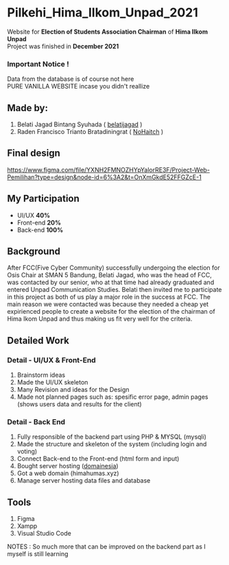 # Pilkehi_Hima_Ilkom_Unpad_2021  
Website for **Election of Students Association Chairman** of **Hima Ilkom Unpad**  
Project was finished in **December 2021**  

### Important Notice !
Data from the database is of course not here  
PURE VANILLA WEBSITE incase you didn't reallize
  
## Made by:
1. Belati Jagad Bintang Syuhada ( [belatijagad](https://github.com/belatijagad) )
2. Raden Francisco Trianto Bratadiningrat ( [NoHaitch](https://github.com/NoHaitch) )

## Final design  
https://www.figma.com/file/YXNH2FMNOZHYpYalorRE3F/Project-Web-Pemilihan?type=design&node-id=6%3A2&t=OnXmGkdE52FFGZcE-1

## My Participation  
- UI/UX **40%**
- Front-end **20%**
- Back-end **100%**

## Background
After FCC(Five Cyber Community) successfully undergoing the election for Osis Chair at SMAN 5 Bandung, Belati Jagad, who was the head of FCC, was contacted by our senior, who at that time had already graduated and entered Unpad Communication Studies. Belati then invited me to participate in this project as both of us play a major role in the success at FCC. The main reason we were contacted was because they needed a cheap yet expirienced people to create a website for the election of the chairman of Hima Ikom Unpad and thus making us fit very well for the criteria.

## Detailed Work
### Detail - UI/UX & Front-End
1. Brainstorm ideas 
2. Made the UI/UX skeleton
3. Many Revision and ideas for the Design 
4. Made not planned pages such as: spesific error page, admin pages (shows users data and results for the client) 

### Detail - Back End
1. Fully responsible of the backend part using PHP & MYSQL (mysqli)
2. Made the structure and skeleton of the system (including login and voting)
3. Connect Back-end to the Front-end (html form and input)
4. Bought server hosting ([domainesia](https://www.domainesia.com/))
5. Got a web domain (himahumas.xyz) 
6. Manage server hosting data files and database

## Tools
1. Figma
2. Xampp
3. Visual Studio Code

NOTES :
   So much more that can be improved on the backend part as I myself is still learning
